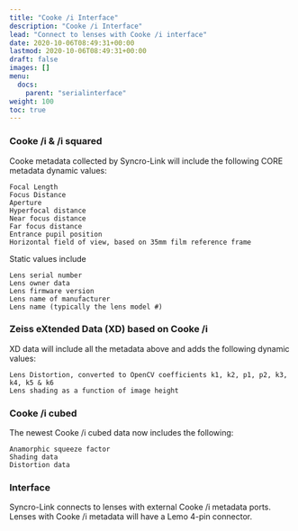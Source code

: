 ```yaml
---
title: "Cooke /i Interface"
description: "Cooke /i Interface"
lead: "Connect to lenses with Cooke /i interface"
date: 2020-10-06T08:49:31+00:00
lastmod: 2020-10-06T08:49:31+00:00
draft: false
images: []
menu:
  docs:
    parent: "serialinterface"
weight: 100
toc: true
---
```


### Cooke /i & /i squared

Cooke metadata collected by Syncro-Link will include the following CORE metadata dynamic values:

    Focal Length
    Focus Distance
    Aperture
    Hyperfocal distance
    Near focus distance
    Far focus distance
    Entrance pupil position
    Horizontal field of view, based on 35mm film reference frame

Static values include

    Lens serial number
    Lens owner data
    Lens firmware version
    Lens name of manufacturer
    Lens name (typically the lens model #)

### Zeiss eXtended Data (XD) based on Cooke /i

XD data will include all the metadata above and adds the following dynamic values:

    Lens Distortion, converted to OpenCV coefficients k1, k2, p1, p2, k3, k4, k5 & k6
    Lens shading as a function of image height

### Cooke /i cubed

The newest Cooke /i cubed data now includes the following:

    Anamorphic squeeze factor
    Shading data
    Distortion data

### Interface

Syncro-Link connects to lenses with external Cooke /i metadata ports. Lenses with Cooke /i metadata will have a Lemo 4-pin connector.

